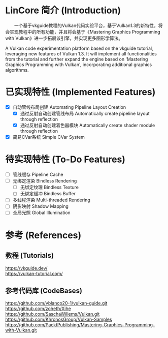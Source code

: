 # LinCore 简介 (Introduction)
&emsp;&emsp;一个基于vkguide教程的Vulkan代码实验平台，基于Vulkan1.3的新特性，将会实现教程中的所有功能，并且将会基于《Mastering Graphics Programming
with Vulkan》进一步拓展该引擎，并实现更多图形学算法。

A Vulkan code experimentation platform based on the vkguide tutorial, leveraging new features of Vulkan 1.3. It will implement all functionalities from the tutorial and further expand the engine based on 'Mastering Graphics Programming with Vulkan', incorporating additional graphics algorithms.

# 已实现特性 (Implemented Features)
- [x] 自动管线布局创建 Automating Pipeline Layout Creation 
  - [x] 通过反射自动创建管线布局 Automatically create pipeline layout through reflection
  - [x] 通过反射自动创建着色器模块 Automatically create shader module through reflection
- [x] 简易CVar系统 Simple CVar System

# 待实现特性 (To-Do Features)
- [ ] 管线缓存 Pipeline Cache
- [ ] 无绑定渲染 Bindless Rendering
	- [ ] 无绑定纹理 Bindless Texture
	- [ ] 无绑定缓冲 Bindless Buffer
- [ ] 多线程渲染 Multi-threaded Rendering
- [ ] 阴影映射 Shadow Mapping
- [ ] 全局光照 Global Illumination

# 参考 (References)
## 教程 (Tutorials)
https://vkguide.dev/  
https://vulkan-tutorial.com/

## 参考代码库 (CodeBases)
https://github.com/vblanco20-1/vulkan-guide.git  
https://github.com/zoheth/Xihe  
https://github.com/SaschaWillems/Vulkan.git  
https://github.com/KhronosGroup/Vulkan-Samples  
https://github.com/PacktPublishing/Mastering-Graphics-Programming-with-Vulkan.git
